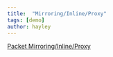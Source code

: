 ```yaml
---
title:  "Mirroring/Inline/Proxy"
tags: [demo]
author: hayley
---
```




[Packet Mirroring/Inline/Proxy](https://medium.com/naver-cloud-platform/%EB%84%A4%ED%8A%B8%EC%9B%8C%ED%81%AC-packet-%EB%A5%BC-%EC%A0%9C%EC%96%B4%ED%95%98%EB%8A%94-%EA%B8%B0%EC%88%A0-mirroring-inline-proxy-b45fbb441cca)
